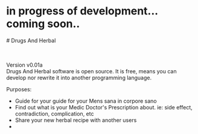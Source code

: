 <h1> in progress of development... coming soon.. </h1>
# Drugs And Herbal


<br><br>
Version v0.01a<br>
Drugs And Herbal software is open source. It is free, means you can develop nor rewrite it into another programming language. <br>

Purposes:
- Guide for your guide for your Mens sana in corpore sano
- Find out what is your Medic Doctor's Prescription about. ie: side effect, contradiction, complication, etc
- Share your new herbal recipe with another users
- 


